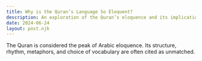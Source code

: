 ```yaml
---
title: Why is the Quran’s Language So Eloquent?
description: An exploration of the Quran’s eloquence and its implications.
date: 2024-06-24
layout: post.njk
---
```


The Quran is considered the peak of Arabic eloquence. Its structure, rhythm, metaphors, and choice of vocabulary are often cited as unmatched.
